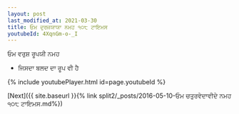 ```yaml
---
layout: post
last_modified_at: 2021-03-30
title: ਓਮ ਦੁਰਜਯਾਯਾ ਨਮਹ ੧੦੮ ਟਾਇਮਸ
youtubeId: 4XqnGm-o-_I
---
```

 
 
 ਓਮ ਵਰੁਸ਼ ਰੂਪਯੀ ਨਮਹ  
 
 -  ਜਿਸਦਾ ਬਲਦ ਦਾ ਰੂਪ ਵੀ ਹੈ 
 
  
 
  
 
 
 
 
 
 


{% include youtubePlayer.html id=page.youtubeId %}
 
[Next]({{ site.baseurl }}{% link  split2/_posts/2016-05-10-ਓਮ ਚਤੁਰਵੇਦਾਵੀਦੇ ਨਮਹ ੧੦੮ ਟਾਇਮਸ.md%})
 
